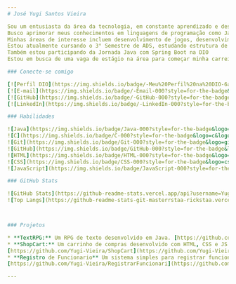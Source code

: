 ```yaml
---
# José Yugi Santos Vieira

Sou um entusiasta da área da tecnologia, em constante aprendizado e desenvolvimento de novas habilidades.
Busco aprimorar meus conhecimentos em linguagens de programação como Java e NodeJS, buscando sempre novas oportunidades de crescimento profissional e pessoal.
Minhas áreas de interesse incluem desenvolvimento de jogos, desenvolvimento web e a criação de projetos inovadores.
Estou atualmente cursando o 3° Semestre de ADS, estudando estrutura de dados com linguagem C, e POO com Java. 
Também estou participando da Jornada Java com Spring Boot na DIO
Estou em busca de uma vaga de estágio na área para começar minha carreira como programador.

### Conecte-se comigo

[![Perfil DIO](https://img.shields.io/badge/-Meu%20Perfil%20na%20DIO-6a329f?style=for-the-badge)](https://web.dio.me/users/vieirayugi05?tab=achievements#resume-general-section)
[![E-mail](https://img.shields.io/badge/-Email-000?style=for-the-badge&logo=microsoft-outlook&logoColor=E94D5F)](mailto:vieirayugi05@gmail.com)
[![GitHub](https://img.shields.io/badge/-GitHub-000?style=for-the-badge&logo=github&logoColor=30A3DC)](https://github.com/Yugi-Vieira/)
[![LinkedIn](https://img.shields.io/badge/-LinkedIn-000?style=for-the-badge&logo=linkedin&logoColor=30A3DC)](https://www.linkedin.com/in/yugi-vieira/)

### Habilidades

![Java](https://img.shields.io/badge/Java-000?style=for-the-badge&logo=java&logoColor=30A3DC)
![C](https://img.shields.io/badge/C-000?style=for-the-badge&logo=c&logoColor=0b5394)
![Git](https://img.shields.io/badge/Git-000?style=for-the-badge&logo=git&logoColor=6aa84f)
![GitHub](https://img.shields.io/badge/GitHub-000?style=for-the-badge&logo=github&logoColor=8e7cc3)
![HTML](https://img.shields.io/badge/HTML-000?style=for-the-badge&logo=html5&logoColor=E34F26)
![CSS](https://img.shields.io/badge/CSS-000?style=for-the-badge&logo=css3&logoColor=1572B6)
![JavaScript](https://img.shields.io/badge/JavaScript-000?style=for-the-badge&logo=javascript&logoColor=F7DF1E)

### GitHub Stats

![GitHub Stats](https://github-readme-stats.vercel.app/api?username=Yugi-Vieira&theme=transparent&bg_color=000&border_color=30A3DC&show_icons=true&icon_color=30A3DC&title_color=E94D5F&text_color=FFF)
![Top Langs](https://github-readme-stats-git-masterrstaa-rickstaa.vercel.app/api/top-langs/?username=Yugi-Vieira&layout=compact&bg_color=000&border_color=30A3DC&title_color=E94D5F&text_color=FFF)



### Projetos

* **TextRPG:** Um RPG de texto desenvolvido em Java. [https://github.com/Yugi-Vieira/TextRPG](https://github.com/Yugi-Vieira/TextRPG)
* **ShopCart:** Um carrinho de compras desenvolvido com HTML, CSS e JS
[https://github.com/Yugi-Vieira/ShopCart](https://github.com/Yugi-Vieira/ShopCart)
* **Registro de Funcionario** Um sistema simples para registrar funcionarios com HTML, CSS e JS.
[https://github.com/Yugi-Vieira/RegistrarFuncionari](https://github.com/Yugi-Vieira/RegistrarFuncionari)

---
```

